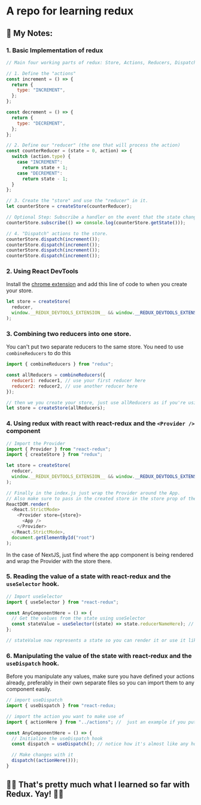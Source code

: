 # A repo for learning redux

## 📝 My Notes:

### 1. Basic Implementation of redux

```jsx
// Main four working parts of redux: Store, Actions, Reducers, Dispatch

// 1. Define the "actions"
const increment = () => {
  return {
    type: "INCREMENT",
  };
};

const decrement = () => {
  return {
    type: "DECREMENT",
  };
};

// 2. Define our "reducer" (the one that will process the action)
const counterReducer = (state = 0, action) => {
  switch (action.type) {
    case "INCREMENT":
      return state + 1;
    case "DECREMENT":
      return state - 1;
  }
};

// 3. Create the "store" and use the "reducer" in it.
let counterStore = createStore(counterReducer);

// Optional Step: Subscribe a handler on the event that the state changes.
counterStore.subscribe(() => console.log(counterStore.getState()));

// 4. "Dispatch" actions to the store.
counterStore.dispatch(increment());
counterStore.dispatch(increment());
counterStore.dispatch(increment());
counterStore.dispatch(increment());
```

### 2. Using React DevTools

Install the [chrome extension](https://chrome.google.com/webstore/detail/redux-devtools/lmhkpmbekcpmknklioeibfkpmmfibljd?hl=en) and add this line of code to when you create your store.

```js
let store = createStore(
  reducer,
  window.__REDUX_DEVTOOLS_EXTENSION__ && window.__REDUX_DEVTOOLS_EXTENSION__()
);
```

### 3. Combining two reducers into one store.

You can't put two separate reducers to the same store. You need to use `combineReducers` to do this

```js
import { combineReducers } from "redux";

const allReducers = combineReducers({
  reducer1: reducer1, // use your first reducer here
  reducer2: reducer2, // use another reducer here
});

// then we you create your store, just use allReducers as if you're using one.
let store = createStore(allReducers);
```

### 4. Using redux with react with react-redux and the `<Provider />` component

```js
// Import the Provider
import { Provider } from "react-redux";
import { createStore } from "redux";

let store = createStore(
  reducer,
  window.__REDUX_DEVTOOLS_EXTENSION__ && window.__REDUX_DEVTOOLS_EXTENSION__()
);

// Finally in the index.js just wrap the Provider around the App.
// Also make sure to pass in the created store in the store prop of the Provider component
ReactDOM.render(
  <React.StrictMode>
    <Provider store={store}>
      <App />
    </Provider>
  </React.StrictMode>,
  document.getElementById("root")
);
```

In the case of NextJS, just find where the app component is being rendered and wrap the Provider with the store there.

### 5. Reading the value of a state with react-redux and the `useSelector` hook.

```js
// Import useSelector
import { useSelector } from "react-redux";

const AnyComponentHere = () => {
  // Get the values from the state using useSelector
  const stateValue = useSelector((state) => state.reducerNameHere); // replace reducerNameHere with the reducer you specified when combining the reducers.
};

// stateValue now represents a state so you can render it or use it like any state in React.
```

### 6. Manipulating the value of the state with react-redux and the `useDispatch` hook.

Before you manipulate any values, make sure you have defined your actions already, preferably in their own separate files so you can import them to any component easily.

```js
// import useDispatch
import { useDispatch } from "react-redux;

// import the action you want to make use of
import { actionHere } from "../actions"; //  just an example if you put it in an /actions folder.

const AnyComponentHere = () => {
  // Initialize the useDispatch hook
  const dispatch = useDispatch(); // notice how it's almost like any hook in react.

  // Make changes with it
  dispatch((actionHere()));
}
```

## 🤩🙌 That's pretty much what I learned so far with Redux. Yay! 🎉🎉
